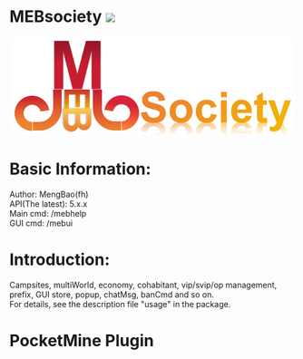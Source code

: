 # MEBsociety  [![](https://poggit.pmmp.io/shield.state/MEBsociety)](https://poggit.pmmp.io/p/MEBsociety)  
![logo](https://github.com/MengBaofh/MEBsociety/blob/master/MEBS.png)
# Basic Information:
Author: MengBao(fh)  
API(The latest): 5.x.x  
Main cmd: /mebhelp  
GUI cmd: /mebui  
# Introduction:
Campsites, multiWorld, economy, cohabitant, vip/svip/op management, prefix, GUI store, popup, chatMsg, banCmd and so on.  
For details, see the description file "usage" in the package.  
# PocketMine Plugin
